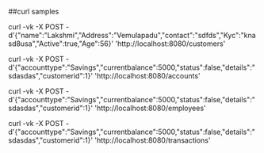 ##curl samples


curl -vk -X POST -d'{"name":"Lakshmi","Address":"Vemulapadu","contact":"sdfds","Kyc":"knasd8usa","Active":true,"Age":56}'  'http://localhost:8080/customers'


curl -vk -X POST -d'{"accounttype":"Savings","currentbalance":5000,"status":false,"details":"sdasdas","customerid":1}'  'http://localhost:8080/accounts'


curl -vk -X POST -d'{"accounttype":"Savings","currentbalance":5000,"status":false,"details":"sdasdas","customerid":1}'  'http://localhost:8080/employees'


curl -vk -X POST -d'{"accounttype":"Savings","currentbalance":5000,"status":false,"details":"sdasdas","customerid":1}'  'http://localhost:8080/transactions'


